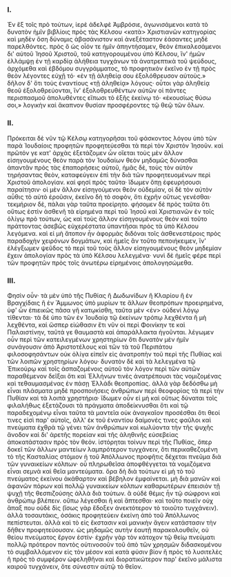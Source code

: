 ### I. 
Ἐν ἓξ τοῖς πρὸ τούτων, ἱερὲ ἀδελφὲ Ἀμβρόσιε, ἀγωνισάμενοι κατὰ τὸ δυνατὸν ἡμῖν βιβλίοις πρὸς τὰς Κέλσου <κατὰ> Χριστιανῶν κατηγορίας καὶ μηδὲν ὅση δύναμις ἀβασάνιστον καὶ ἀνεξέταστον ἐάσαντες μηδὲ παρελθόντες. πρὸς ὃ ὡς οἷόν τε ἡμῖν ἀπηντήσαμεν, θεὸν ἐπικαλεσάμενοι δι' αὐτοῦ Ἰησοῦ Χριστοῦ, τοῦ κατηγορουμένου ὑπὸ Κέλσου, ἵν' ἡμῶν ἐλλάμψῃ ἐν τῇ καρδίᾳ ἀλήθεια τυγχάνων τὰ ἀνατρεπτικὰ τοῦ ψεύδους, ἀρχόμεθα καὶ ἑβδόμου συγγράμματος, τὸ προφητικὸν ἐκεῖνο ἐν τῇ πρὸς θεὸν λέγοντες εὐχῇ τό· «ἐν τῇ ἀληθείᾳ σου ἐξολόθρευσον αὐτοὺς.» δῆλον δ' ὅτι τοὺς ἐναντίους «τῇ ἀληθείᾳ» λόγους· οὗτοι γὰρ ἀληθείᾳ θεοῦ ἐξολοθρεύονται, ἵν' ἐξολοθρευθέντων αὐτῶν οἱ πάντες περισπασμοῦ ἀπολυθέντες εἴπωσι τὸ ἑξῆς ἐκείνῳ τό· «ἑκουσίως θύσω σοι,» λογικὴν καὶ ἄκαπνον θυσίαν προσφέροντες τῷ θεῷ τῶν ὅλων.

### ΙΙ.
Πρόκειται δὲ νῦν τῷ Κέλσῳ κατηγορῆσαι τοῦ φάσκοντος λόγου ὑπὸ τῶν παρὰ Ἰουδαίοις προφητῶν προφητεύεσθαι τὰ περὶ τὸν Χριστὸν Ἰησοῦν. καὶ πρῶτόν γε κατ' ἀρχὰς ἐξετάζομεν ὧν οἴεται τοὺς μὲν ἄλλον εἰσηγουμένους θεὸν παρὰ τὸν Ἰουδαίων θεὸν μηδαμῶς δύνασθαι ἀπαντᾶν πρὸς τὰς ἐπαπορήσεις αὐτοῦ, ἡμᾶς δὲ, τοὺς τὸν αὐτὸν τηρήσαντας θεὸν, καταφεύγειν ἐπὶ τὴν διὰ τῶν προφητευομένων περὶ Χριστοῦ ἀπολογίαν. καί φησί πρὸς ταῦτα· ἴδωμεν ὅπῃ ἐφευρήσουσι παραίτησιν· οἱ μὲν ἄλλον εἰσηγούμενοι θεὸν οὐδεμίαν, οἱ δὲ τὸν αὐτὸν αὖθις τὸ αὐτὸ ἐροῦσιν, ἐκεῖνο δὴ τὸ σοφὸν, ὅτι ἐχρῆν οὕτως γενέσθαι· τεκμήριον δὲ, πάλαι γὰρ ταῦτα προείρητο. φήσομεν δὲ πρὸς ταῦτα ὅτι οὕτως ἐστὶν ἀσθενῆ τὰ εἰρημένα περὶ τοῦ Ἰησοῦ καὶ Χριστιανῶν ἐν τοῖς ὀλίγῳ πρὸ τούτων, ὡς καὶ τοὺς ἄλλον εἰσηγουμένους θεὸν καὶ τοῦτο πράττοντας ἀσεβῶς εὐχερέστατα ὑπαντῆσαι πρὸς τὰ ὑπὸ Κέλσου λεγόμενα. καὶ εἰ μὴ ἄτοπον ἦν ἀφορμὰς διδόναι τοῖς ἀσθενεστέροις πρὸς παραδοχὴν χειρόνων δογμάτων, καὶ ἡμεῖς ἂν τοῦτο πεποιήκειμεν, ἵν' ἐλέγξωμεν ψεῦδος τὸ περὶ τοῦ τοὺς ἄλλον εἰσηγουμένους θεὸν μηδεμίαν ἔχειν ἀπολογίαν πρὸς τὰ ὑπὸ Κέλσου λελεγμένα· νυνὶ δὲ ἡμεῖς φέρε περὶ τῶν προφητῶν πρὸς τοῖς ἀνωτέρω εἰρημένοις ἀπολογησώμεθα.

### III.
Φησὶν οὖν· τὰ μὲν ὑπὸ τῆς Πυθίας ἢ Δωδωνίδων ἢ Κλαρίου ἢ ἐν Βραγχίδαις ἢ ἐν Ἄμμωνος ὑπὸ μυρίων τε ἄλλων θεοπρόπων προειρημένα, ὑφ' ὧν ἐπιεικῶς πᾶσα γῆ κατῳκίσθη, ταῦτα μὲν <ἐν> οὐδενὶ λόγῳ τίθενται· τὰ δὲ ὑπο τῶν ἐν Ἰουδαίᾳ τῷ ἐκείνων τρόπῳ λεχθέντα ἢ μὴ λεχθέντα, καὶ ὥσπερ εἰώθασιν ἔτι νῦν οἱ περὶ Φοινίκην τε καὶ Παλαιστίνην, ταῦτά γε θαυμαστὰ καὶ ἀπαράλλακτα ἡγοῦνται. λέγωμεν οὖν περὶ τῶν κατειλεγμένων χρηστηρίων ὅτι δυνατὸν μὲν ἡμῖν συνάγουσιν ἀπὸ Ἀριστοτέλους καὶ τῶν τὰ τοῦ Περιπάτου φιλοσοφησάντων οὐκ ὀλίγα εἰπεῖν εἰς ἀνατροπὴν τοῦ περὶ τῆς Πυθίας καὶ τῶν λοιπῶν χρηστηρίων λόγου· δυνατὸν δὲ καὶ τὰ λελεγμένα τῷ Ἐπικούρῳ καὶ τοῖς ἀσπαζομένοις αὐτοῦ τὸν λόγον περὶ τῶν αὐτῶν παραθέμενον δεῖξαι ὅτι καὶ Ἑλλήνων τινὲς ἀνατρέπουσι τὰς νομιζομένας καὶ τεθαυμασμένας ἐν πάσῃ Ἑλλάδι θεοπροπίας.
ἀλλὰ γὰρ δεδόσθω μὴ εἶναι πλάσματα μηδὲ προσποιήσεις ἀνθρώπων περὶ θεοφορίας τὰ περὶ τὴν Πυθίαν καὶ τὰ λοιπὰ χρηστήρια· ἴδωμεν οὖν εἰ μὴ καὶ οὕτως δύναται τοῖς φιλαλήθως ἐξετάζουσι τὰ πράγματα ἀποδείκνυσθαι ὅτι καὶ τῷ παραδεχομένῳ εἶναι ταῦτα τὰ μαντεῖα οὐκ ἀναγκαῖον προσέσθαι ὅτι θεοί τινες εἰσὶ παρ' αὐτοῖς, ἀλλ' ἐκ τοῦ ἐναντίου δαίμονές τινες φαῦλοι καὶ πνεύματα ἐχθρὰ τῷ γένει τῶν ἀνθρώπων καὶ κωλύοντα τὴν τῆς ψυχῆς ἄνοδον καὶ δι' ἀρετῆς πορείαν καὶ τῆς ἀληθινῆς εὐσεβείας ἀποκατάστασιν πρὸς τὸν θεόν. ἱστόρηται τοίνυν περὶ τῆς Πυθίας, ὅπερ δοκεῖ τῶν ἄλλων μαντείων λαμπρότερον τυγχάνειν, ὅτι περικαθεζομένη τὸ τῆς Κασταλίας στόμιον ἡ τοῦ Ἀπόλλωνος προφῆτις δέχεται πνεῦμα διὰ τῶν γυναικείων κόλπων· οὗ πληρωθεῖσα ἀποφθέγγεται τὰ νομιζόμενα εἶναι σεμνὰ καὶ θεῖα μαντεύματα. ὅρα δὴ διὰ τούτων εἰ μὴ τὸ τοῦ πνεύματος ἐκείνου ἀκάθαρτον καὶ βέβηλον ἐμφαίνεται. μὴ διὰ μανῶν καὶ ἀφανῶν πόρων καὶ πολλῷ γυναικείων κόλπων καθαρωτέρων ἐπεισιὸν τῇ ψυχῇ τῆς θεσπιζούσης ἀλλὰ διὰ τούτων. ἃ οὐδὲ θέμις ἦν τῷ σώφρονι καὶ ἀνθρώπῳ βλέπειν. οὔπω λέγεσθαι ἢ καὶ ἅπτεσθαι· καὶ τοῦτο ποιεῖν οὐχ ἅπαξ που οὐδὲ δὶς (ἴσως γὰρ ἔδοξεν ἀνεκτότερον τὸ τοιοῦτο τυγχάνειν). ἀλλὰ τοσαυτάκις, ὁσάκις προφητεύειν ἐκείνη ἀπὸ τοῦ Ἀπόλλωνος πεπίστευται.
ἀλλὰ καὶ τὸ εἰς ἔκστασιν καὶ μανικὴν ἄγειν κατάστασιν τὴν δῆθεν προφητεύουσαν. ὡς μηδαμῶς αυτὴν ἑαυτῇ παρακολουθεῖν, οὐ θείου πνεύματος ἔργον ἐστίν· ἐχρῆν γὰρ τὸν κάτοχον τῷ θείῳ πνεύματι πολλῷ πρότερον παντὸς οὑτινοσοῦν τοῦ ἀπὸ τῶν χρησμῶν διδασκομένου τὸ συμβαλλόμενον εἰς τὸν μέσον καὶ κατὰ φύσιν βίον ἢ πρὸς τὸ λυσιτελὲς ἢ πρὸς τὸ συμφέρον ὠφεληθῆναι καὶ διορατικώτερον παρ' ἐκεῖνο μάλιστα καιροῦ τυγχάνειν, ὅτε σύνεστιν αὐτῷ τὸ θεῖον.

